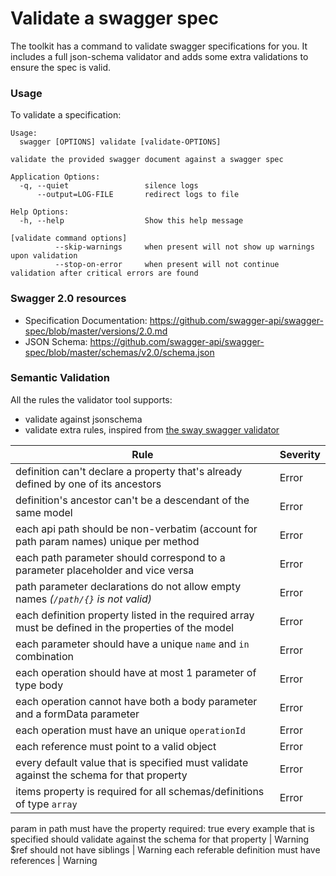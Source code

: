# Validate a swagger spec

The toolkit has a command to validate swagger specifications for you.
It includes a full json-schema validator and adds some extra validations to ensure the spec is valid.

### Usage

To validate a specification:

```
Usage:
  swagger [OPTIONS] validate [validate-OPTIONS]

validate the provided swagger document against a swagger spec

Application Options:
  -q, --quiet                 silence logs
      --output=LOG-FILE       redirect logs to file

Help Options:
  -h, --help                  Show this help message

[validate command options]
          --skip-warnings     when present will not show up warnings upon validation
          --stop-on-error     when present will not continue validation after critical errors are found
```

### Swagger 2.0 resources

* Specification Documentation: https://github.com/swagger-api/swagger-spec/blob/master/versions/2.0.md
* JSON Schema: https://github.com/swagger-api/swagger-spec/blob/master/schemas/v2.0/schema.json

### Semantic Validation

All the rules the validator tool supports:

*	validate against jsonschema
*	validate extra rules, inspired from [the sway swagger validator](https://github.com/apigee-127/sway/tree/master/docs#semantic-validation)

Rule | Severity
-----|---------
definition can't declare a property that's already defined by one of its ancestors  | Error
definition's ancestor can't be a descendant of the same model  | Error
each api path should be non-verbatim (account for path param names) unique per method  | Error
each path parameter should correspond to a parameter placeholder and vice versa  | Error
path parameter declarations do not allow empty names _(`/path/{}` is not valid)_  | Error
each definition property listed in the required array must be defined in the properties of the model  | Error
each parameter should have a unique `name` and `in` combination  | Error
each operation should have at most 1 parameter of type body  | Error
each operation cannot have both a body parameter and a formData parameter  | Error
each operation must have an unique `operationId`  | Error
each reference must point to a valid object  | Error
every default value that is specified must validate against the schema for that property  | Error
items property is required for all schemas/definitions of type `array`  | Error
param in path must have the property required: true
every example that is specified should validate against the schema for that property  | Warning
$ref should not have siblings  | Warning
each referable definition must have references  | Warning
